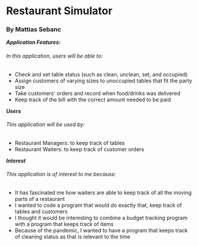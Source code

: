# Restaurant Simulator
### By Mattias Sebanc

**_Application Features:_**

###### In this application, users will be able to:
- Check and set table status (such as clean, unclean, set, and occupied)
- Assign customers of varying sizes to unoccupied tables that fit the party size
- Take customers' orders and record when food/drinks was delivered
- Keep track of the bill with the correct amount needed to be paid

**_Users_**

###### This application will be used by:
- Restaurant Managers: to keep track of tables
- Restaurant Waiters: to keep track of customer orders

**_Interest_**

###### This application is of interest to me because:
- It has fascinated me how waiters are able to keep track of all the moving parts of a restaurant
- I wanted to code a program that would do exactly that, keep track of tables and customers
- I thought it would be interesting to combine a budget tracking program with a program that keeps track of items
- Because of the pandemic, I wanted to have a program that keeps track of cleaning status as that is relevant to the time


